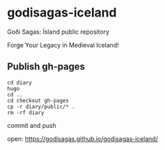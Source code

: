 # godisagas-iceland

Goði Sagas: Ísland public repository

Forge Your Legacy in Medieval Iceland!

## Publish gh-pages

```
cd diary
hugo
cd ..
cd checkout gh-pages
cp -r diary/public/* .
rm -rf diary
```

commit and push

open: https://godisagas.github.io/godisagas-iceland/

